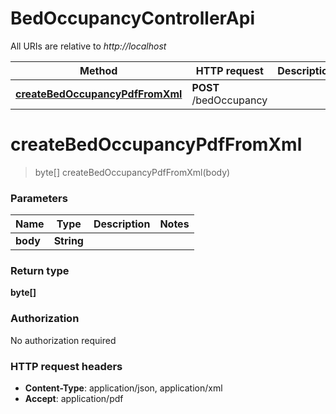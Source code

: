 # BedOccupancyControllerApi

All URIs are relative to *http://localhost*

| Method | HTTP request | Description |
|------------- | ------------- | -------------|
| [**createBedOccupancyPdfFromXml**](BedOccupancyControllerApi.md#createBedOccupancyPdfFromXml) | **POST** /bedOccupancy |  |


<a name="createBedOccupancyPdfFromXml"></a>
# **createBedOccupancyPdfFromXml**
> byte[] createBedOccupancyPdfFromXml(body)



### Parameters

|Name | Type | Description  | Notes |
|------------- | ------------- | ------------- | -------------|
| **body** | **String**|  | |

### Return type

**byte[]**

### Authorization

No authorization required

### HTTP request headers

- **Content-Type**: application/json, application/xml
- **Accept**: application/pdf

